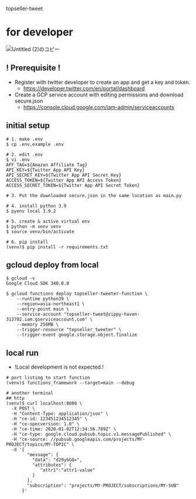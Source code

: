 topseller-tweet

# for developer

![Untitled (2)のコピー](https://user-images.githubusercontent.com/37532269/121746904-8cc58600-cb41-11eb-9387-12723fb3af3d.png)


## ! Prerequisite !

- Register with twitter developer to create an app and get a key and token.
  - https://developer.twitter.com/en/portal/dashboard
- Create a GCP service account with editing permissions and download secure.json
  - https://console.cloud.google.com/iam-admin/serviceaccounts

## initial setup
```
# 1. make .env
$ cp .env,example .env

# 2. edit .env
$ vi .env
AFF_TAG=${Amazon Affiliate Tag}
API_KEY=${Twitter App API Key}
API_SECRET_KEY=${Twitter App API Secret Key}
ACCESS_TOKEN=${Twitter App API Access Token}
ACCESS_SECRET_TOKEN=${Twitter App API Secret Token}

# 3. Put the downloaded secure.json in the same location as main.py

# 4. install python 3.9
$ pyenv local 3.9.2

# 5. create & active virtual env
$ python -m venv venv
$ source venv/bin/activate

# 6. pip install
(venv)$ pip install -r requirements.txt
```


## gcloud deploy from local

```
$ gcloud -v
Google Cloud SDK 340.0.0

$ gcloud functions deploy topseller-tweeter-function \
    --runtime python39 \
    --region=asia-northeast1 \
    --entry-point main \
    --service-account "topseller-tweet@zippy-haven-313702.iam.gserviceaccount.com" \
    --memory 256MB \
    --trigger-resource "topseller_tweeter" \
    --trigger-event google.storage.object.finalize
```


## local run

- !Local development is not expected.!

```
# port listing to start function
(venv)$ functions_framework --target=main --debug

# another terminal
## http
(venv)$ curl localhost:8080 \
  -X POST \
  -H "Content-Type: application/json" \
  -H "ce-id: 123451234512345" \
  -H "ce-specversion: 1.0" \
  -H "ce-time: 2020-01-02T12:34:56.789Z" \
  -H "ce-type: google.cloud.pubsub.topic.v1.messagePublished" \
  -H "ce-source: //pubsub.googleapis.com/projects/MY-PROJECT/topics/MY-TOPIC" \
  -d '{
        "message": {
          "data": "d29ybGQ=",
          "attributes": {
             "attr1":"attr1-value"
          }
        },
        "subscription": "projects/MY-PROJECT/subscriptions/MY-SUB"
      }'
```
